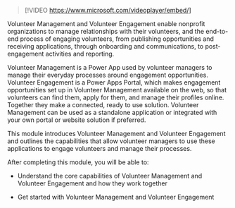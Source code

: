 > [!VIDEO https://www.microsoft.com/videoplayer/embed/]

Volunteer Management and Volunteer Engagement enable nonprofit organizations to manage relationships with their volunteers, and the end-to-end process of engaging volunteers, from publishing opportunities and receiving applications, through onboarding and communications, to post-engagement activities and reporting.

Volunteer Management is a Power App used by volunteer managers to manage their everyday processes around engagement opportunities. Volunteer Engagement is a Power Apps Portal, which makes engagement opportunities set up in Volunteer Management available on the web, so that volunteers can find them, apply for them, and manage their profiles online. Together they make a connected, ready to use solution. Volunteer Management can be used as a standalone application or integrated with your own portal or website solution if preferred.

This module introduces Volunteer Management and Volunteer Engagement and outlines the capabilities that allow volunteer managers to use these applications to engage volunteers and manage their processes.

After completing this module, you will be able to:

-   Understand the core capabilities of Volunteer Management and Volunteer Engagement and how they work together

-   Get started with Volunteer Management and Volunteer Engagement
